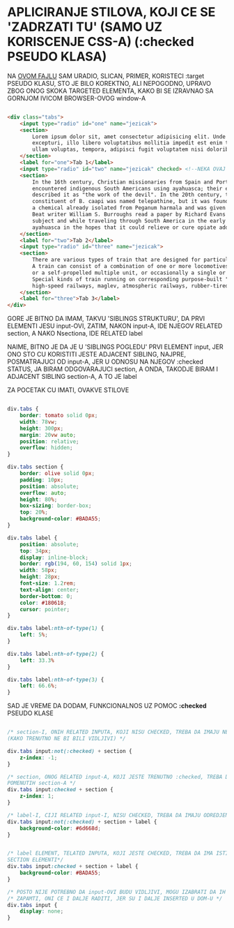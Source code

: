 # APLICIRANJE STILOVA, KOJI CE SE 'ZADRZATI TU' (SAMO UZ KORISCENJE CSS-A) (:checked PSEUDO KLASA)

NA [OVOM FAJLU](5.%20LINK,%20LOCATION%20AND%20USER%20ACTIONS.md#target) SAM URADIO, SLICAN, PRIMER, KORISTECI :target PSEUDO KLASU, STO JE BILO KOREKTNO, ALI NEPOGODNO, UPRAVO ZBOG ONOG SKOKA TARGETED ELEMENTA, KAKO BI SE IZRAVNAO SA GORNJOM IVICOM BROWSER-OVOG window-A

```HTML

<div class="tabs">
    <input type="radio" id="one" name="jezicak">
    <section>
        Lorem ipsum dolor sit, amet consectetur adipisicing elit. Unde sed molestiae
        excepturi, illo libero voluptatibus mollitia impedit est enim tempore
        ullam voluptas, tempora, adipisci fugit voluptatem nisi doloribus porro dignissimos?
    </section>
    <label for="one">Tab 1</label>
    <input type="radio" id="two" name="jezicak" checked> <!--NEKA OVAJ BUDE CHECKED ZA POCETAK-->
    <section>
        In the 16th century, Christian missionaries from Spain and Portugal first
        encountered indigenous South Americans using ayahuasca; their earliest reports
        described it as "the work of the devil". In the 20th century, the active chemical
        constituent of B. caapi was named telepathine, but it was found to be identical to
        a chemical already isolated from Peganum harmala and was given the name harmine.
        Beat writer William S. Burroughs read a paper by Richard Evans Schultes on the
        subject and while traveling through South America in the early 1950s sought out
        ayahuasca in the hopes that it could relieve or cure opiate addiction.
    </section>
    <label for="two">Tab 2</label>
    <input type="radio" id="three" name="jezicak">
    <section>
        There are various types of train that are designed for particular purposes.
        A train can consist of a combination of one or more locomotives and attached railrcars,
        or a self-propelled multiple unit, or occasionally a single or articulated powcoach called a railcar.
        Special kinds of train running on corresponding purpose-built "railways"monorails,
        high-speed railways, maglev, atmospheric railways, rubber-tired undergrofunicular and cog railways.
    </section>
    <label for="three">Tab 3</label>
</div>

```

GORE JE BITNO DA IMAM, TAKVU 'SIBLINGS STRUKTURU', DA PRVI ELEMENTI JESU input-OVI, ZATIM, NAKON input-A, IDE NJEGOV RELATED section, A NAKO Nsectiona, IDE RELATED label

NAIME, BITNO JE DA JE U 'SIBLINGS POGLEDU' PRVI ELEMENT input, JER ONO STO CU KORISTITI JESTE ADJACENT SIBLING, NAJPRE, POSMATRAJUCI OD input-A, JER U ODNOSU NA NJEGOV :checked STATUS, JA BIRAM ODGOVARAJUCI section, A ONDA, TAKODJE BIRAM I ADJACENT SIBLING section-A, A TO JE label

ZA POCETAK CU IMATI, OVAKVE STILOVE

```CSS

div.tabs {
    border: tomato solid 0px;
    width: 78vw;
    height: 300px;
    margin: 20vw auto;
    position: relative;
    overflow: hidden;
}

div.tabs section {
    border: olive solid 0px;
    padding: 10px;
    position: absolute;
    overflow: auto;
    height: 80%;
    box-sizing: border-box;
    top: 20%;
    background-color: #BADA55;
}

div.tabs label {
    position: absolute;
    top: 34px;
    display: inline-block;
    border: rgb(194, 60, 154) solid 1px;
    width: 58px;
    height: 28px;
    font-size: 1.2rem;
    text-align: center;
    border-bottom: 0;
    color: #180618;
    cursor: pointer;
}

div.tabs label:nth-of-type(1) {
    left: 5%;
}

div.tabs label:nth-of-type(2) {
    left: 33.3%
}

div.tabs label:nth-of-type(3) {
    left: 66.6%;
}

```

SAD JE VREME DA DODAM, FUNKCIONALNOS UZ POMOC **:checked** PSEUDO KLASE

```CSS

/* section-I, ONIH RELATED INPUTA, KOJI NISU CHECKED, TREBA DA IMAJU NEGATIVAN z-index
(KAKO TRENUTNO NE BI BILI VIDLJIVI) */

div.tabs input:not(:checked) + section {
    z-index: -1;
}

/* section, ONOG RELATED input-A, KOJI JESTE TRENUTNO :checked, TREBA DA BUDE 'SLOZEN', PRE ONIH DRUGIH
POMENUTIH section-A */
div.tabs input:checked + section {
    z-index: 1;
}

/* label-I, CIJI RELATED input-I, NISU CHECKED, TREBA DA IMAJU ODREDJENI BACKGROUND COLOR */
div.tabs input:not(:checked) + section + label {
    background-color: #6d668d;
}


/* label ELEMENT, TELATED INPUTA, KOJI JESTE CHECKED, TREBA DA IMA ISTI BACKGROUND COLOR, KAKAV IMAJU
SECTION ELEMENTI*/
div.tabs input:checked + section + label {
    background-color: #BADA55;
}

/* POSTO NIJE POTREBNO DA input-OVI BUDU VIDLJIVI, MOGU IZABRATI DA IH NE DISPLAY-UJEM */
/* ZAPAMTI, ONI CE I DALJE RADITI, JER SU I DALJE INSERTED U DOM-U */
div.tabs input {
    display: none;
}

```